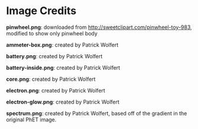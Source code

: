 Image Credits
===========

**pinwheel.png**: downloaded from http://sweetclipart.com/pinwheel-toy-983, modified to show only pinwheel body

**ammeter-box.png**: created by Patrick Wolfert

**battery.png**: created by Patrick Wolfert

**battery-inside.png**: created by Patrick Wolfert

**core.png**: created by Patrick Wolfert

**electron.png**: created by Patrick Wolfert

**electron-glow.png**: created by Patrick Wolfert

**spectrum.png**: created by Patrick Wolfert, based off of the gradient in the original PhET image.
